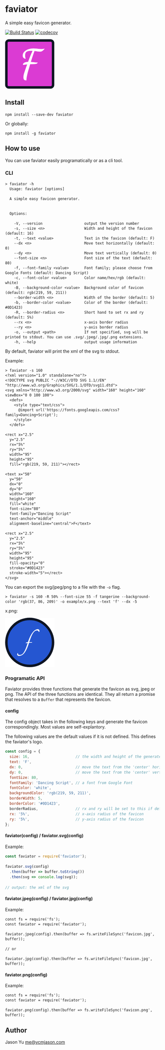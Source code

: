 # faviator
A simple easy favicon generator.

[![Build Status](https://travis-ci.org/faviator/faviator.svg?branch=master)](https://travis-ci.org/faviator/faviator)
[![codecov](https://codecov.io/gh/faviator/faviator/branch/master/graph/badge.svg)](https://codecov.io/gh/faviator/faviator)

![Logo](favicon.png)

## Install

```
npm install --save-dev faviator
```

Or globally:
```
npm install -g faviator
```

## How to use

You can use faviator easily programatically or as a cli tool. 

### CLI

```
> faviator -h
  Usage: faviator [options]

  A simple easy favicon generator.


  Options:

    -V, --version                   output the version number
    -s, --size <n>                  Width and height of the favicon (default: 16)
    -t, --text <value>              Text in the favicon (default: F)
    --dx <n>                        Move text horizontally (default: 0)
    --dy <n>                        Move text vertically (default: 0)
    --font-size <n>                 Font size of the text (default: 80)
    -f, --font-family <value>       Font family; please choose from Google Fonts (default: Dancing Script)
    -c, --font-color <value>        Color name/hex/rgb (default: white)
    -B, --background-color <value>  Background color of favicon (default: rgb(219, 59, 211))
    --border-width <n>              Width of the border (default: 5)
    -b, --border-color <value>      Color of the border (default: #0D1423)
    -R, --border-radius <n>         Short hand to set rx and ry (default: 5%)
    --rx <n>                        x-axis border radius
    --ry <n>                        y-axis border radius
    -o, --output <path>             If not specified, svg will be printed to stdout. You can use .svg/.jpeg/.jpg/.png extensions.
    -h, --help                      output usage information
```
By default, faviator will print the xml of the svg to stdout. 

Example:
```
> faviator -s 160
<?xml version="1.0" standalone="no"?>
<!DOCTYPE svg PUBLIC "-//W3C//DTD SVG 1.1//EN" "http://www.w3.org/Graphics/SVG/1.1/DTD/svg11.dtd">
<svg xmlns="http://www.w3.org/2000/svg" width="160" height="160" viewBox="0 0 100 100">
  <defs>
    <style type="text/css">
      @import url('https://fonts.googleapis.com/css?family=Dancing+Script');
    </style>
  </defs>

<rect x="2.5"
  y="2.5"
  rx="5%"
  ry="5%"
  width="95"
  height="95"
  fill="rgb(219, 59, 211)"></rect>

<text x="50"
  y="50"
  dx="0"
  dy="0"
  width="160"
  height="160"
  fill="white"
  font-size="80"
  font-family="Dancing Script"
  text-anchor="middle"
  alignment-baseline="central">F</text>

<rect x="2.5"
  y="2.5"
  rx="5%"
  ry="5%"
  width="95"
  height="95"
  fill-opacity="0"
  stroke="#0D1423"
  stroke-width="5"></rect>
</svg>
```

You can export the svg/jpeg/png to a file with the `-o` flag.
```
> faviator -s 160 -R 50% --font-size 55 -f tangerine --background-color 'rgb(37, 86, 209)' -o example/x.png --text 'f' --dx -5
```

x.png:

![x.png](example/x.png)

### Programatic API

Faviator provides three functions that generate the favicon as svg, jpeg or png. The API of the three functions are identical. They all return a promise that resolves to a `Buffer` that represents the favicon.

#### config
The config object takes in the following keys and generate the favicon correspondingly. Most values are self-explantory.

The following values are the default values if it is not defined. This defines the faviator's logo.
```javascript
const config = {
  size: 16,                     // the width and height of the generated image (in px) 
  text: 'F',
  dx: 0,                        // move the text from the 'center' horizontally
  dy: 0,                        // move the text from the 'center' vertically
  fontSize: 80,
  fontFamily: 'Dancing Script', // a font from Google Font
  fontColor: 'white',
  backgroundColor: 'rgb(219, 59, 211)',
  borderWidth: 5,
  borderColor: '#0D1423',
  borderRadius,                 // rx and ry will be set to this if defined
  rx: '5%',                     // x-axis radius of the favicon
  ry: '5%',                     // y-axis radius of the favicon
};
```

#### faviator(config) / faviator.svg(config)

Example:
```javascript
const faviator = require('faviator');

faviator.svg(config)
  .then(buffer => buffer.toString())
  .then(svg => console.log(svg));

// output: the xml of the svg
```

#### faviator.jpeg(config) / faviator.jpg(config)

Example: 
```
const fs = require('fs');
const faviator = require('faviator');

faviator.jpeg(config).then(buffer => fs.writeFileSync('favicon.jpg', buffer));

// or 

faviator.jpg(config).then(buffer => fs.writeFileSync('favicon.jpg', buffer));
```

#### faviator.png(config)

Example: 
```
const fs = require('fs');
const faviator = require('faviator');

faviator.png(config).then(buffer => fs.writeFileSync('favicon.png', buffer));
```


## Author
Jason Yu <me@ycmjason.com>
